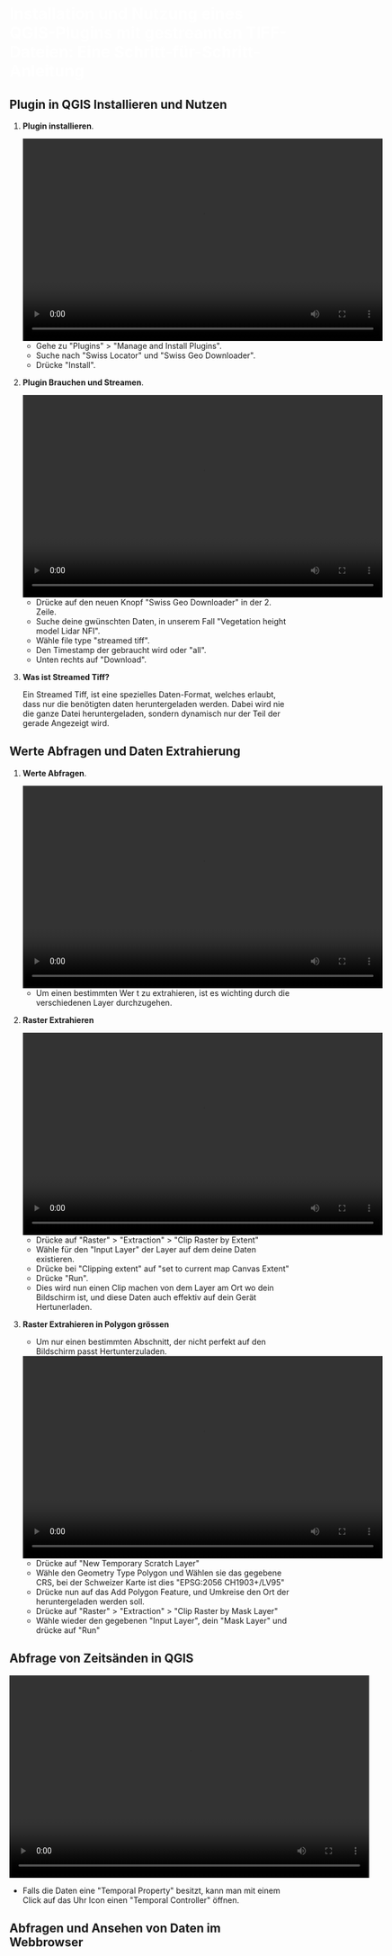 # <span style="color:#FFFFFF">Installation und Nutzung eines QGIS-Plugins mit gestreamten TIFF-Dateien: Eine Schritt-für-Schritt-Anleitung </span>

Plugin in QGIS Installieren und Nutzen
------------------------

1. **Plugin installieren**.

    <video width="640" height="360" controls>
    <source src="assets/PluginInstall.mp4" type="video/mp4">
    </video>

    - Gehe zu "Plugins" > "Manage and Install Plugins".
    - Suche nach "Swiss Locator" und "Swiss Geo Downloader".
    - Drücke "Install".

2. **Plugin Brauchen und Streamen**.

    <video width="640" height="360" controls>
    <source src="assets/StreamedTiff.mp4" type="video/mp4">
    </video>

    - Drücke auf den neuen Knopf "Swiss Geo Downloader" in der 2. Zeile.
    - Suche deine gwünschten Daten, in unserem Fall "Vegetation height model Lidar NFI".
    - Wähle file type "streamed tiff".
    - Den Timestamp der gebraucht wird oder "all".
    - Unten rechts auf "Download".

3. **Was ist Streamed Tiff?**

    Ein Streamed Tiff, ist eine spezielles Daten-Format, welches erlaubt, dass nur die benötigten daten heruntergeladen werden. Dabei wird nie die ganze Datei heruntergeladen, sondern dynamisch nur der Teil der gerade Angezeigt wird.



Werte Abfragen und Daten Extrahierung
---------------------------------------

1. **Werte Abfragen**.

   <video width="640" height="360" controls>
    <source src="assets/DataQuery.mp4" type="video/mp4">
    </video>

    <!---
    Add more steps
    -->
    - Um einen bestimmten Wer t zu extrahieren, ist es wichting durch die verschiedenen Layer durchzugehen.

2. **Raster Extrahieren**

    <video width="640" height="360" controls>
    <source src="assets/RasterExtrahieren.mp4" type="video/mp4">
    </video>

    - Drücke auf "Raster" > "Extraction" > "Clip Raster by Extent"
    - Wähle für den "Input Layer" der Layer auf dem deine Daten existieren.
    - Drücke bei "Clipping extent" auf "set to current map Canvas Extent"
    - Drücke "Run".
    - Dies wird nun einen Clip machen von dem Layer am Ort wo dein Bildschirm ist, und diese Daten auch effektiv auf dein Gerät Hertunerladen.


3. **Raster Extrahieren in Polygon grössen**

    - Um nur einen bestimmten Abschnitt, der nicht perfekt auf den Bildschirm passt Hertunterzuladen.

    <video width="640" height="360" controls>
    <source src="assets/PolygonExtrahieren.mp4" type="video/mp4">
    </video>

    - Drücke auf "New Temporary Scratch Layer"
    - Wähle den Geometry Type Polygon und Wählen sie das gegebene CRS, bei der Schweizer Karte ist dies "EPSG:2056 CH1903+/LV95"
    - Drücke nun auf das Add Polygon Feature, und Umkreise den Ort der heruntergeladen werden soll.
    - Drücke auf "Raster" > "Extraction" > "Clip Raster by Mask Layer"
    - Wähle wieder den gegebenen "Input Layer", dein "Mask Layer" und drücke auf "Run"

Abfrage von Zeitsänden in QGIS
-----------------------------------

<video width="640" height="360" controls>
<source src="assets/Temporal.mp4" type="video/mp4">
</video>

- Falls die Daten eine "Temporal Property" besitzt, kann man mit einem Click auf das Uhr Icon einen "Temporal Controller" öffnen.


Abfragen und Ansehen von Daten im Webbrowser
-------------------------------------
